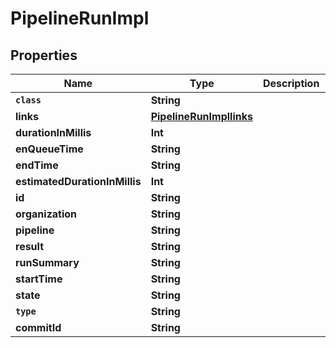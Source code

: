 

# PipelineRunImpl


## Properties

Name | Type | Description | Notes
------------ | ------------- | ------------- | -------------
**`class`** | **String** |  |  [optional]
**links** | [**PipelineRunImpllinks**](PipelineRunImpllinks.md) |  |  [optional]
**durationInMillis** | **Int** |  |  [optional]
**enQueueTime** | **String** |  |  [optional]
**endTime** | **String** |  |  [optional]
**estimatedDurationInMillis** | **Int** |  |  [optional]
**id** | **String** |  |  [optional]
**organization** | **String** |  |  [optional]
**pipeline** | **String** |  |  [optional]
**result** | **String** |  |  [optional]
**runSummary** | **String** |  |  [optional]
**startTime** | **String** |  |  [optional]
**state** | **String** |  |  [optional]
**`type`** | **String** |  |  [optional]
**commitId** | **String** |  |  [optional]



